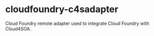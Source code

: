 cloudfoundry-c4sadapter
=======================

Cloud Foundry remote adapter used to integrate Cloud Foundry with Cloud4SOA.